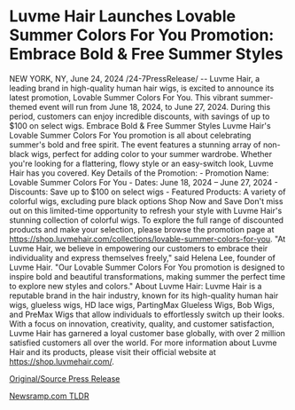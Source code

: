 # Luvme Hair Launches Lovable Summer Colors For You Promotion: Embrace Bold & Free Summer Styles

NEW YORK, NY, June 24, 2024 /24-7PressRelease/ -- Luvme Hair, a leading brand in high-quality human hair wigs, is excited to announce its latest promotion, Lovable Summer Colors For You. This vibrant summer-themed event will run from June 18, 2024, to June 27, 2024. During this period, customers can enjoy incredible discounts, with savings of up to $100 on select wigs.  Embrace Bold & Free Summer Styles Luvme Hair's Lovable Summer Colors For You promotion is all about celebrating summer's bold and free spirit. The event features a stunning array of non-black wigs, perfect for adding color to your summer wardrobe. Whether you're looking for a flattering, flowy style or an easy-switch look, Luvme Hair has you covered.  Key Details of the Promotion: - Promotion Name: Lovable Summer Colors For You - Dates: June 18, 2024 – June 27, 2024 - Discounts: Save up to $100 on select wigs - Featured Products: A variety of colorful wigs, excluding pure black options  Shop Now and Save Don't miss out on this limited-time opportunity to refresh your style with Luvme Hair's stunning collection of colorful wigs. To explore the full range of discounted products and make your selection, please browse the promotion page at https://shop.luvmehair.com/collections/lovable-summer-colors-for-you.  "At Luvme Hair, we believe in empowering our customers to embrace their individuality and express themselves freely," said Helena Lee, founder of Luvme Hair. "Our Lovable Summer Colors For You promotion is designed to inspire bold and beautiful transformations, making summer the perfect time to explore new styles and colors."  About Luvme Hair:  Luvme Hair is a reputable brand in the hair industry, known for its high-quality human hair wigs, glueless wigs, HD lace wigs, PartingMax Glueless Wigs, Bob Wigs, and PreMax Wigs that allow individuals to effortlessly switch up their looks. With a focus on innovation, creativity, quality, and customer satisfaction, Luvme Hair has garnered a loyal customer base globally, with over 2 million satisfied customers all over the world. For more information about Luvme Hair and its products, please visit their official website at https://shop.luvmehair.com/. 

[Original/Source Press Release](https://www.24-7pressrelease.com/press-release/511947/luvme-hair-launches-lovable-summer-colors-for-you-promotion-embrace-bold-free-summer-styles) 

[Newsramp.com TLDR](https://newsramp.com/None) 